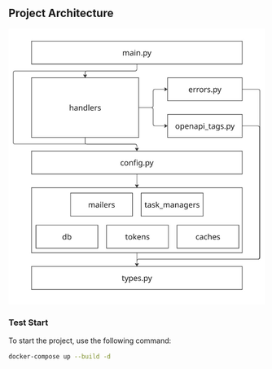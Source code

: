 ## Project Architecture

![Project Architecture](architecture.jpg)

### Test Start
To start the project, use the following command:
```bash
docker-compose up --build -d
```

